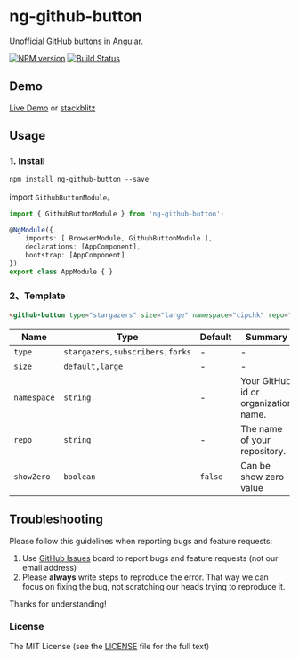 # ng-github-button

Unofficial GitHub buttons in Angular.

[![NPM version](https://img.shields.io/npm/v/ng-github-button.svg)](https://www.npmjs.com/package/ng-github-button)
[![Build Status](https://travis-ci.org/cipchk/ng-github-button.svg?branch=master)](https://travis-ci.org/cipchk/ng-github-button)

## Demo

[Live Demo](https://cipchk.github.io/ng-github-button/) or [stackblitz](https://stackblitz.com/edit/ng-github-button)

## Usage

### 1. Install

```
npm install ng-github-button --save
```

import `GithubButtonModule`。

```typescript
import { GithubButtonModule } from 'ng-github-button';

@NgModule({
    imports: [ BrowserModule, GithubButtonModule ],
    declarations: [AppComponent],
    bootstrap: [AppComponent]
})
export class AppModule { }
```

### 2、Template

```html
<github-button type="stargazers" size="large" namespace="cipchk" repo="ng-github-button"></github-button>
```

| Name    | Type           | Default  | Summary |
| ------- | ------------- | ----- | ----- |
| `type` | `stargazers,subscribers,forks` | - | - |
| `size` | `default,large` | - | - |
| `namespace` | `string` | - | Your GitHub id or organization name. |
| `repo` | `string` | - | The name of your repository. |
| `showZero` | `boolean` | `false` | Can be show zero value |

## Troubleshooting

Please follow this guidelines when reporting bugs and feature requests:

1. Use [GitHub Issues](https://github.com/cipchk/ng-github-button/issues) board to report bugs and feature requests (not our email address)
2. Please **always** write steps to reproduce the error. That way we can focus on fixing the bug, not scratching our heads trying to reproduce it.

Thanks for understanding!

### License

The MIT License (see the [LICENSE](https://github.com/cipchk/ng-github-button/blob/master/LICENSE) file for the full text)
